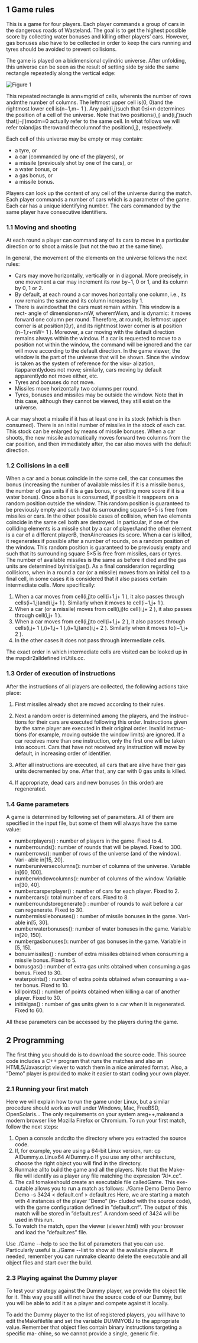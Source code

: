 ## 1 Game rules

This is a game for four players. Each player commands a group of cars in the
dangerous roads of Wasteland. The goal is to get the highest possible score by
collecting water bonuses and killing other players’ cars. However, gas bonuses
also have to be collected in order to keep the cars running and tyres should be
avoided to prevent collisions.

The game is played on a bidimensional cylindric universe. After unfolding,
this universe can be seen as the result of setting side by side the same rectangle
repeatedly along the vertical edge:

![Figure 1](https://github.com/bouhormq/MADMAX/blob/main/Figure%201.PNG)

This repeated rectangle is ann×mgrid of cells, wherenis the number
of rows andmthe number of columns. The leftmost upper cell is(0, 0)and
the rightmost lower cell is(n−1,m− 1 ). Any pair(i,j)such that 0≤i<n
determines the position of a cell of the universe. Note that two positions(i,j)
and(i,j′)such that(j−j′)modm=0 actually refer to the same cell. In what
follows we will refer toiandjas therowand thecolumnof the position(i,j),
respectively.


Each cell of this universe may be empty or may contain:

- a tyre, or
- a car (commanded by one of the players), or
- a missile (previously shot by one of the cars), or
- a water bonus, or
- a gas bonus, or
- a missile bonus.

Players can look up the content of any cell of the universe during the match.
Each player commands a number of cars which is a parameter of the game.
Each car has a unique identifying number. The cars commanded by the same
player have consecutive identifiers.

### 1.1 Moving and shooting

At each round a player can command any of its cars to move in a particular
direction or to shoot a missile (but not the two at the same time).

In general, the movement of the elements on the universe follows the next
rules:

- Cars may move horizontally, vertically or in diagonal. More precisely, in
    one movement a car may increment its row by−1, 0 or 1, and its column
    by 0, 1 or 2.
- By default, at each round a car moves horizontally one column, i.e., its
    row remains the same and its column increases by 1.
- There is awindowthat the cars must remain within. This window is a rect-
    angle of dimensionsn×mW, wheremW≤m, and is dynamic: it moves
    forward one column per round. Therefore, at roundr, its leftmost upper
    corner is at position(0,r), and its rightmost lower corner is at position
    (n−1,r+mW− 1 ). Moreover, a car moving with the default direction
    remains always within the window.
    If a car is requested to move to a position not within the window, the
    command will be ignored and the car will move according to the default
    direction.
    In the game viewer, the window is the part of the universe that will be
    shown. Since the window is taken as the system of reference for the visu-
    alization, itapparentlydoes not move; similarly, cars moving by default
    apparentlydo not move either, etc.
- Tyres and bonuses do not move.
- Missiles move horizontally two columns per round.
- Tyres, bonuses and missiles may be outside the window. Note that in this
    case, although they cannot be viewed, they still exist on the universe.

A car may shoot a missile if it has at least one in its stock (which is then
consumed). There is an initial number of missiles in the stock of each car. This
stock can be enlarged by means of missile bonuses. When a car shoots, the new
missile automatically moves forward two columns from the car position, and
then immediately after, the car also moves with the default direction.


### 1.2 Collisions in a cell

When a car and a bonus coincide in the same cell, the car consumes the bonus
(increasing the number of available missiles if it is a missile bonus, the number
of gas units if it is a gas bonus, or getting more score if it is a water bonus). Once
a bonus is consumed, if possible it reappears on a random position outside the
window. This random position is guaranteed to be previously empty and such
that its surrounding square 5×5 is free from missiles or cars.
In the other possible cases of collision, when two elements coincide in the
same cell both are destroyed. In particular, if one of the colliding elements is
a missile shot by a car of playerAand the other element is a car of a different
playerB, thenAincreases its score.
When a car is killed, it regenerates if possible after a number of rounds,
on a random position of the window. This random position is guaranteed to
be previously empty and such that its surrounding square 5×5 is free from
missiles, cars or tyres. The number of available missiles is the same as before it
died and the gas units are determined byinitialgas().
As a final consideration regarding collisions, when in a round a car (or a
missile) moves from an initial cell to a final cell, in some cases it is considered
that it also passes certain intermediate cells. More specifically:

1. When a car moves from cell(i,j)to cell(i+1,j+ 1 ), it also passes through
    cells(i+1,j)and(i,j+ 1 ). Similarly when it moves to cell(i−1,j+ 1 ).
2. When a car (or a missile) moves from cell(i,j)to cell(i,j+ 2 ), it also
    passes through cell(i,j+ 1 ).
3. When a car moves from cell(i,j)to cell(i+1,j+ 2 ), it also passes through
    cells(i,j+ 1 ),(i+1,j+ 1 ),(i+1,j)and(i,j+ 2 ). Similarly when it moves
    to(i−1,j+ 2 ).
4. In the other cases it does not pass through intermediate cells.

The exact order in which intermediate cells are visited can be looked up in
the mapdir2alldefined inUtils.cc.

### 1.3 Order of execution of instructions

After the instructions of all players are collected, the following actions take
place:

1. First missiles already shot are moved according to their rules.
2. Next a random order is determined among the players, and the instruc-
    tions for their cars are executed following this order. Instructions given
    by the same player are executed in their original order. Invalid instruc-
    tions (for example, moving outside the window limits) are ignored. If a
    car receives more than one instruction, only the first one will be taken
    into account. Cars that have not received any instruction will move by
    default, in increasing order of identifier.

3. After all instructions are executed, all cars that are alive have their gas
    units decremented by one. After that, any car with 0 gas units is killed.
4. If appropriate, dead cars and new bonuses (in this order) are regenerated.

### 1.4 Game parameters

A game is determined by following set of parameters. All of them are specified
in the input file, but some of them will always have the same value:

- numberplayers() : number of players in the game. Fixed to 4.
- numberrounds(): number of rounds that will be played. Fixed to 300.
- numberrows(): number of rows of the universe (and of the window). Vari-
    able in[15, 20].
- numberuniversecolumns(): number of columns of the universe. Variable
    in[60, 100].
- numberwindowcolumns(): number of columns of the window. Variable
    in[30, 40].
- numbercarsperplayer() : number of cars for each player. Fixed to 2.
- numbercars(): total number of cars. Fixed to 8.
- numberroundstoregenerate() : number of rounds to wait before a car can
    regenerate. Fixed to 30.
- numbermissilebonuses() : number of missile bonuses in the game. Vari-
    able in[5, 30].
- numberwaterbonuses(): number of water bonuses in the game. Variable
    in[20, 150].
- numbergasbonuses(): number of gas bonuses in the game. Variable in
    [5, 15].
- bonusmissiles() : number of extra missiles obtained when consuming a
    missile bonus. Fixed to 5.
- bonusgas() : number of extra gas units obtained when consuming a gas
    bonus. Fixed to 30.
- waterpoints() : number of extra points obtained when consuming a wa-
    ter bonus. Fixed to 10.
- killpoints() : number of points obtained when killing a car of another
    player. Fixed to 30.
- initialgas() : number of gas units given to a car when it is regenerated.
    Fixed to 60.


All these parameters can be accessed by the players during the game.


## 2 Programming

The first thing you should do is to download the source code. This source code
includes a C++ program that runs the matches and also an HTML5/Javascript
viewer to watch them in a nice animated format. Also, a ”Demo” player is
provided to make it easier to start coding your own player.

### 2.1 Running your first match

Here we will explain how to run the game under Linux, but a similar procedure
should work as well under Windows, Mac, FreeBSD, OpenSolaris... The only
requirements on your system areg++,makeand a modern browser like Mozilla
Firefox or Chromium.
To run your first match, follow the next steps:

1. Open a console andcdto the directory where you extracted the source
    code.
2. If, for example, you are using a 64-bit Linux version, run:
    cp AIDummy.o.Linux64 AIDummy.o
    If you use any other architecture, choose the right object you will find in
    the directory.
3. Runmake allto build the game and all the players. Note that the Make-
    file will identify as a player any file matching the expression ”AI*.cc”.
4. The call tomakeshould create an executable file calledGame. This exe-
    cutable allows you to run a match as follows:
    ./Game Demo Demo Demo Demo -s 3424 < default.cnf > default.res
    Here, we are starting a match with 4 instances of the player ”Demo” (in-
    cluded with the source code), with the game configuration defined in
    ”default.cnf”. The output of this match will be stored in ”default.res”.
    A random seed of 3424 will be used in this run.
5. To watch the match, open the viewer (viewer.html) with your browser
    and load the ”default.res” file.

Use
./Game --help
to see the list of parameters that you can use. Particularly useful is
./Game --list
to show all the available players.
If needed, remember you can runmake cleanto delete the executable and
all object files and start over the build.


### 2.3 Playing against the Dummy player

To test your strategy against the Dummy player, we provide the object file for
it. This way you still will not have the source code of our Dummy, but you will
be able to add it as a player and compete against it locally.

To add the Dummy player to the list of registered players, you will have to
edit theMakefilefile and set the variable DUMMYOBJ to the appropriate value.
Remember that object files contain binary instructions targeting a specific ma-
chine, so we cannot provide a single, generic file.

